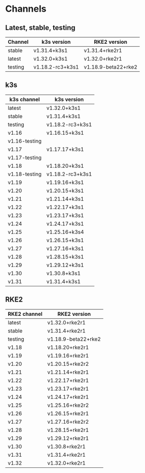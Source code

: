 # Channels

## Latest, stable, testing

| Channel | k3s version | RKE2 version |
| ------- | ----------- | ------------ |
stable|v1.31.4+k3s1|v1.31.4+rke2r1
latest|v1.32.0+k3s1|v1.32.0+rke2r1
testing|v1.18.2-rc3+k3s1|v1.18.9-beta22+rke2

## k3s

| k3s channel | k3s version |
| ----------- | ----------- |
| latest | v1.32.0+k3s1 |
| stable | v1.31.4+k3s1 |
| testing | v1.18.2-rc3+k3s1 |
| v1.16 | v1.16.15+k3s1 |
| v1.16-testing |  |
| v1.17 | v1.17.17+k3s1 |
| v1.17-testing |  |
| v1.18 | v1.18.20+k3s1 |
| v1.18-testing | v1.18.2-rc3+k3s1 |
| v1.19 | v1.19.16+k3s1 |
| v1.20 | v1.20.15+k3s1 |
| v1.21 | v1.21.14+k3s1 |
| v1.22 | v1.22.17+k3s1 |
| v1.23 | v1.23.17+k3s1 |
| v1.24 | v1.24.17+k3s1 |
| v1.25 | v1.25.16+k3s4 |
| v1.26 | v1.26.15+k3s1 |
| v1.27 | v1.27.16+k3s1 |
| v1.28 | v1.28.15+k3s1 |
| v1.29 | v1.29.12+k3s1 |
| v1.30 | v1.30.8+k3s1 |
| v1.31 | v1.31.4+k3s1 |

## RKE2

| RKE2 channel | RKE2 version |
| ------------ | ----------- |
| latest | v1.32.0+rke2r1 |
| stable | v1.31.4+rke2r1 |
| testing | v1.18.9-beta22+rke2 |
| v1.18 | v1.18.20+rke2r1 |
| v1.19 | v1.19.16+rke2r1 |
| v1.20 | v1.20.15+rke2r2 |
| v1.21 | v1.21.14+rke2r1 |
| v1.22 | v1.22.17+rke2r1 |
| v1.23 | v1.23.17+rke2r1 |
| v1.24 | v1.24.17+rke2r1 |
| v1.25 | v1.25.16+rke2r2 |
| v1.26 | v1.26.15+rke2r1 |
| v1.27 | v1.27.16+rke2r2 |
| v1.28 | v1.28.15+rke2r1 |
| v1.29 | v1.29.12+rke2r1 |
| v1.30 | v1.30.8+rke2r1 |
| v1.31 | v1.31.4+rke2r1 |
| v1.32 | v1.32.0+rke2r1 |
